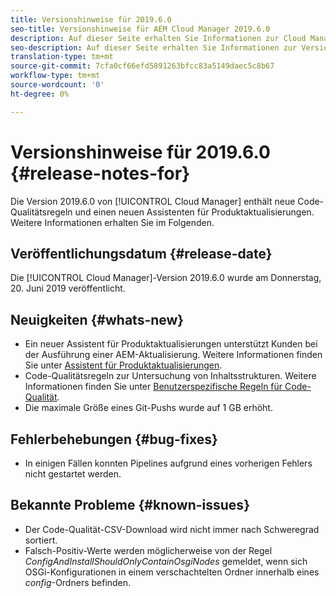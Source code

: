 ```yaml
---
title: Versionshinweise für 2019.6.0
seo-title: Versionshinweise für AEM Cloud Manager 2019.6.0
description: Auf dieser Seite erhalten Sie Informationen zur Cloud Manager-Version 2019.6.0.
seo-description: Auf dieser Seite erhalten Sie Informationen zur Version 2019.6.0 von AEM Cloud Manager.
translation-type: tm+mt
source-git-commit: 7cfa0cf66efd5891263bfcc83a5149daec5c8b67
workflow-type: tm+mt
source-wordcount: '0'
ht-degree: 0%

---
```


# Versionshinweise für 2019.6.0 {#release-notes-for}

Die Version 2019.6.0 von [!UICONTROL Cloud Manager] enthält neue Code-Qualitätsregeln und einen neuen Assistenten für Produktaktualisierungen. Weitere Informationen erhalten Sie im Folgenden.

## Veröffentlichungsdatum {#release-date}

Die [!UICONTROL Cloud Manager]-Version 2019.6.0 wurde am Donnerstag, 20. Juni 2019 veröffentlicht.

## Neuigkeiten {#whats-new}

* Ein neuer Assistent für Produktaktualisierungen unterstützt Kunden bei der Ausführung einer AEM-Aktualisierung. Weitere Informationen finden Sie unter [Assistent für Produktaktualisierungen](overview-productupdate-wizard.md).
* Code-Qualitätsregeln zur Untersuchung von Inhaltsstrukturen. Weitere Informationen finden Sie unter [Benutzerspezifische Regeln für Code-Qualität](custom-code-quality-rules.md).
* Die maximale Größe eines Git-Pushs wurde auf 1 GB erhöht.

## Fehlerbehebungen {#bug-fixes}

* In einigen Fällen konnten Pipelines aufgrund eines vorherigen Fehlers nicht gestartet werden.

## Bekannte Probleme {#known-issues}

* Der Code-Qualität-CSV-Download wird nicht immer nach Schweregrad sortiert.
* Falsch-Positiv-Werte werden möglicherweise von der Regel *ConfigAndInstallShouldOnlyContainOsgiNodes* gemeldet, wenn sich OSGi-Konfigurationen in einem verschachtelten Ordner innerhalb eines *config*-Ordners befinden.